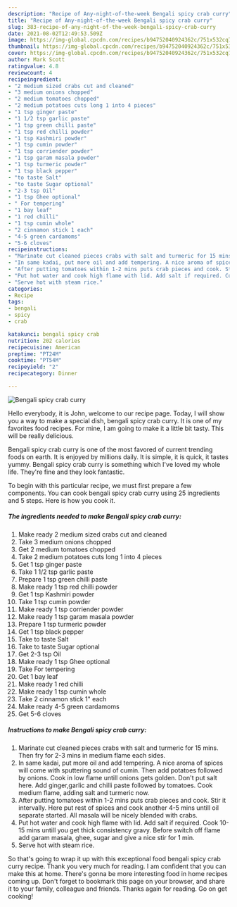 ```yaml
---
description: "Recipe of Any-night-of-the-week Bengali spicy crab curry"
title: "Recipe of Any-night-of-the-week Bengali spicy crab curry"
slug: 383-recipe-of-any-night-of-the-week-bengali-spicy-crab-curry
date: 2021-08-02T12:49:53.509Z
image: https://img-global.cpcdn.com/recipes/b94752040924362c/751x532cq70/bengali-spicy-crab-curry-recipe-main-photo.jpg
thumbnail: https://img-global.cpcdn.com/recipes/b94752040924362c/751x532cq70/bengali-spicy-crab-curry-recipe-main-photo.jpg
cover: https://img-global.cpcdn.com/recipes/b94752040924362c/751x532cq70/bengali-spicy-crab-curry-recipe-main-photo.jpg
author: Mark Scott
ratingvalue: 4.8
reviewcount: 4
recipeingredient:
- "2 medium sized crabs cut and cleaned"
- "3 medium onions chopped"
- "2 medium tomatoes chopped"
- "2 medium potatoes cuts long 1 into 4 pieces"
- "1 tsp ginger paste"
- "1 1/2 tsp garlic paste"
- "1 tsp green chilli paste"
- "1 tsp red chilli powder"
- "1 tsp Kashmiri powder"
- "1 tsp cumin powder"
- "1 tsp corriender powder"
- "1 tsp garam masala powder"
- "1 tsp turmeric powder"
- "1 tsp black pepper"
- "to taste Salt"
- "to taste Sugar optional"
- "2-3 tsp Oil"
- "1 tsp Ghee optional"
- " For tempering"
- "1 bay leaf"
- "1 red chilli"
- "1 tsp cumin whole"
- "2 cinnamon stick 1 each"
- "4-5 green cardamoms"
- "5-6 cloves"
recipeinstructions:
- "Marinate cut cleaned pieces crabs with salt and turmeric for 15 mins. Then fry for 2-3 mins in medium flame each sides."
- "In same kadai, put more oil and add tempering. A nice aroma of spices will come with sputtering sound of cumin. Then add potatoes followed by onions. Cook in low flame untill onions gets golden. Don&#39;t put salt here. Add ginger,garlic and chilli paste followed by tomatoes. Cook medium flame, adding salt and turmeric now."
- "After putting tomatoes within 1-2 mins puts crab pieces and cook. Stir it intervally. Here put rest of spices and cook another 4-5 mins untill oil separate started. All masala will be nicely blended with crabs."
- "Put hot water and cook high flame with lid. Add salt if required. Cook 10-15 mins untill you get thick consistency gravy. Before switch off flame add garam masala, ghee, sugar and give a nice stir for 1 min."
- "Serve hot with steam rice."
categories:
- Recipe
tags:
- bengali
- spicy
- crab

katakunci: bengali spicy crab 
nutrition: 202 calories
recipecuisine: American
preptime: "PT24M"
cooktime: "PT54M"
recipeyield: "2"
recipecategory: Dinner

---
```



![Bengali spicy crab curry](https://img-global.cpcdn.com/recipes/b94752040924362c/751x532cq70/bengali-spicy-crab-curry-recipe-main-photo.jpg)

Hello everybody, it is John, welcome to our recipe page. Today, I will show you a way to make a special dish, bengali spicy crab curry. It is one of my favorites food recipes. For mine, I am going to make it a little bit tasty. This will be really delicious.



Bengali spicy crab curry is one of the most favored of current trending foods on earth. It is enjoyed by millions daily. It is simple, it is quick, it tastes yummy. Bengali spicy crab curry is something which I've loved my whole life. They're fine and they look fantastic.


To begin with this particular recipe, we must first prepare a few components. You can cook bengali spicy crab curry using 25 ingredients and 5 steps. Here is how you cook it.

<!--inarticleads1-->

##### The ingredients needed to make Bengali spicy crab curry:

1. Make ready 2 medium sized crabs cut and cleaned
1. Take 3 medium onions chopped
1. Get 2 medium tomatoes chopped
1. Take 2 medium potatoes cuts long 1 into 4 pieces
1. Get 1 tsp ginger paste
1. Take 1 1/2 tsp garlic paste
1. Prepare 1 tsp green chilli paste
1. Make ready 1 tsp red chilli powder
1. Get 1 tsp Kashmiri powder
1. Take 1 tsp cumin powder
1. Make ready 1 tsp corriender powder
1. Make ready 1 tsp garam masala powder
1. Prepare 1 tsp turmeric powder
1. Get 1 tsp black pepper
1. Take to taste Salt
1. Take to taste Sugar optional
1. Get 2-3 tsp Oil
1. Make ready 1 tsp Ghee optional
1. Take  For tempering
1. Get 1 bay leaf
1. Make ready 1 red chilli
1. Make ready 1 tsp cumin whole
1. Take 2 cinnamon stick 1&#34; each
1. Make ready 4-5 green cardamoms
1. Get 5-6 cloves




<!--inarticleads2-->

##### Instructions to make Bengali spicy crab curry:

1. Marinate cut cleaned pieces crabs with salt and turmeric for 15 mins. Then fry for 2-3 mins in medium flame each sides.
1. In same kadai, put more oil and add tempering. A nice aroma of spices will come with sputtering sound of cumin. Then add potatoes followed by onions. Cook in low flame untill onions gets golden. Don&#39;t put salt here. Add ginger,garlic and chilli paste followed by tomatoes. Cook medium flame, adding salt and turmeric now.
1. After putting tomatoes within 1-2 mins puts crab pieces and cook. Stir it intervally. Here put rest of spices and cook another 4-5 mins untill oil separate started. All masala will be nicely blended with crabs.
1. Put hot water and cook high flame with lid. Add salt if required. Cook 10-15 mins untill you get thick consistency gravy. Before switch off flame add garam masala, ghee, sugar and give a nice stir for 1 min.
1. Serve hot with steam rice.




So that's going to wrap it up with this exceptional food bengali spicy crab curry recipe. Thank you very much for reading. I am confident that you can make this at home. There's gonna be more interesting food in home recipes coming up. Don't forget to bookmark this page on your browser, and share it to your family, colleague and friends. Thanks again for reading. Go on get cooking!
